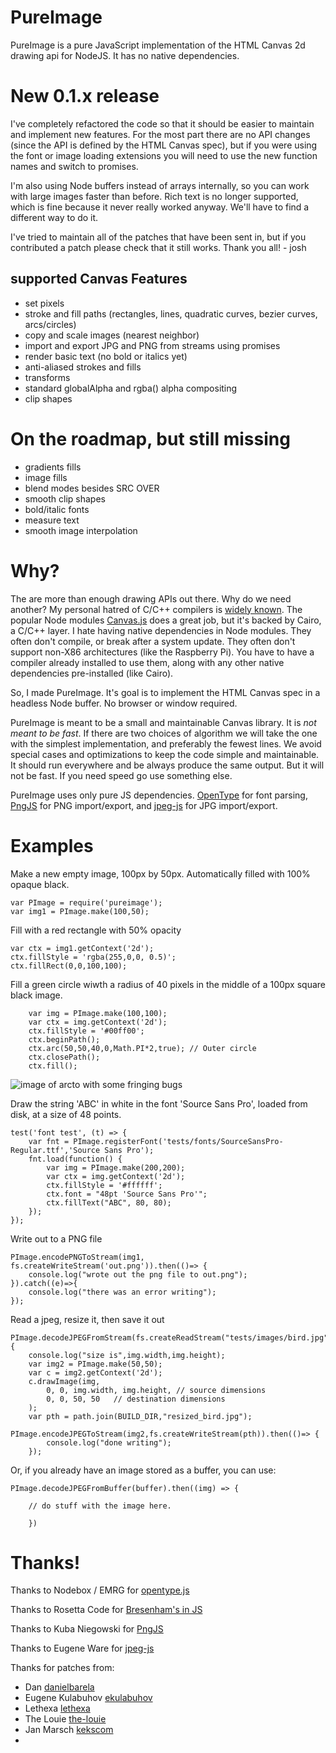 PureImage
==============

PureImage is a pure JavaScript implementation of the HTML Canvas 2d drawing api for NodeJS. 
It has no native dependencies.

New 0.1.x release
=================

I've completely refactored the code so that it should be easier to 
maintain and implement new features. For the most part there are no API changes (since the API is
 defined by the HTML Canvas spec), but if you
were using the font or image loading extensions
you will need to use the new function names and switch to promises. 

I'm also using Node buffers instead of arrays internally, so you can work with large images 
faster than before. Rich text is no longer supported, which is fine because it never really worked
anyway. We'll have to find a different way to do it.

I've tried to maintain all of the patches that have been sent in, but if you contributed a patch 
please check that it still works. Thank you all!  - josh 


## supported Canvas Features

* set pixels
* stroke and fill paths (rectangles, lines, quadratic curves, bezier curves, arcs/circles)
* copy and scale images (nearest neighbor)
* import and export JPG and PNG from streams using promises
* render basic text (no bold or italics yet)
* anti-aliased strokes and fills
* transforms
* standard globalAlpha and rgba() alpha compositing
* clip shapes


On the roadmap, but still missing
=================================

* gradients fills
* image fills
* blend modes besides SRC OVER
* smooth clip shapes
* bold/italic fonts
* measure text
* smooth image interpolation


Why?
====

The are more than enough drawing APIs out there. Why do we need another? My
personal hatred of C/C++ compilers is [widely known](https://joshondesign.com/2014/09/17/rustlang). 
The popular Node modules [Canvas.js](https://github.com/Automattic/node-canvas) does a great
job, but it's backed by Cairo, a C/C++ layer. I hate having native dependencies
in Node modules. They often don't compile, or break after a system update. They
often don't support non-X86 architectures (like the Raspberry Pi). You have
to have a compiler already installed to use them, along with any other native
dependencies pre-installed (like Cairo).  

So, I made PureImage. It's goal is to implement the HTML Canvas spec in a headless
Node buffer. No browser or window required.

PureImage is meant to be a small and maintainable Canvas library.
It is *not meant to be fast*.  If there are two choices of algorithm we will
take the one with the simplest implementation, and preferably the fewest lines.
We avoid special cases and optimizations to keep the code simple and maintainable.
It should run everywhere and be always produce the same output. But it will not be 
fast. If you need speed go use something else.

PureImage uses only pure JS dependencies.  [OpenType](https://github.com/nodebox/opentype.js/)
for font parsing, [PngJS](https://github.com/niegowski/node-pngjs) for PNG import/export, 
and [jpeg-js](https://github.com/eugeneware/jpeg-js) for JPG import/export.



Examples
=========


Make a new empty image, 100px by 50px. Automatically filled with 100% opaque black.

```
var PImage = require('pureimage');
var img1 = PImage.make(100,50);
```

Fill with a red rectangle with 50% opacity

```
var ctx = img1.getContext('2d');
ctx.fillStyle = 'rgba(255,0,0, 0.5)';
ctx.fillRect(0,0,100,100);
```

Fill a green circle wiwth a radius of 40 pixels in the middle of a 100px square black image.

```
    var img = PImage.make(100,100);
    var ctx = img.getContext('2d');
    ctx.fillStyle = '#00ff00';
    ctx.beginPath();
    ctx.arc(50,50,40,0,Math.PI*2,true); // Outer circle
    ctx.closePath();
    ctx.fill();
```

![image of arcto with some fringing bugs](firstimages/arcto.png)

Draw the string 'ABC' in white in the font 'Source Sans Pro', loaded from disk, at a size
of 48 points. 

```
test('font test', (t) => {
    var fnt = PImage.registerFont('tests/fonts/SourceSansPro-Regular.ttf','Source Sans Pro');
    fnt.load(function() {
        var img = PImage.make(200,200);
        var ctx = img.getContext('2d');
        ctx.fillStyle = '#ffffff';
        ctx.font = "48pt 'Source Sans Pro'";
        ctx.fillText("ABC", 80, 80);
    });
});
```


Write out to a PNG file

```
PImage.encodePNGToStream(img1, fs.createWriteStream('out.png')).then(()=> {
    console.log("wrote out the png file to out.png");
}).catch((e)=>{
    console.log("there was an error writing");
});
```

Read a jpeg, resize it, then save it out

```
PImage.decodeJPEGFromStream(fs.createReadStream("tests/images/bird.jpg")).then((img)=>{
    console.log("size is",img.width,img.height);
    var img2 = PImage.make(50,50);
    var c = img2.getContext('2d');
    c.drawImage(img,
        0, 0, img.width, img.height, // source dimensions
        0, 0, 50, 50   // destination dimensions
    );
    var pth = path.join(BUILD_DIR,"resized_bird.jpg");
    PImage.encodeJPEGToStream(img2,fs.createWriteStream(pth)).then(()=> {
        console.log("done writing");
    });
```

Or, if you already have an image stored as a buffer, you can use:

```
PImage.decodeJPEGFromBuffer(buffer).then((img) => {
    
    // do stuff with the image here.
    
    })
```


Thanks!
===============

Thanks to Nodebox / EMRG for [opentype.js](https://github.com/nodebox/opentype.js/)

Thanks to Rosetta Code for [Bresenham's in JS](http://rosettacode.org/wiki/Bitmap/Bresenham%27s_line_algorithm#JavaScript)

Thanks to Kuba Niegowski for [PngJS](https://github.com/niegowski/node-pngjs)

Thanks to Eugene Ware for [jpeg-js]( https://github.com/eugeneware/jpeg-js )

Thanks for patches from:

* Dan [danielbarela](https://github.com/danielbarela)
* Eugene Kulabuhov [ekulabuhov](https://github.com/ekulabuhov)
* Lethexa [lethexa](https://github.com/lethexa)
* The Louie [the-louie](https://github.com/the-louie)
* Jan Marsch [kekscom](https://github.com/kekscom)
* 
